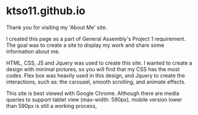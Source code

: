 # ktso11.github.io

Thank you for visiting my 'About Me' site. 

I created this page as a part of General Assembly's Project 1 requirement. The goal was to create a site to display my work and share some information about me. 

HTML, CSS, JS and Jquery was used to create this site. I wanted to create a design with minimal pictures, so you will find that my CSS has the most codes. Flex box was heavily used in this design, and Jquery to create the interactions, such as: the carousel, smooth scrolling, and animate effects.  

This site is best viewed with Google Chrome. Although there are media queries to support tablet view (max-width: 590px), mobile version lower than 590px is still a working process, 
